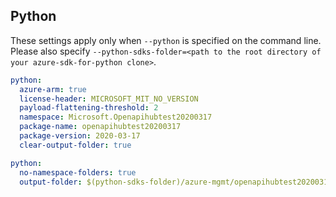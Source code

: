 ## Python

These settings apply only when `--python` is specified on the command line.
Please also specify `--python-sdks-folder=<path to the root directory of your azure-sdk-for-python clone>`.

```yaml $(python)
python:
  azure-arm: true
  license-header: MICROSOFT_MIT_NO_VERSION
  payload-flattening-threshold: 2
  namespace: Microsoft.Openapihubtest20200317
  package-name: openapihubtest20200317
  package-version: 2020-03-17
  clear-output-folder: true
```

```yaml $(python)
python:
  no-namespace-folders: true
  output-folder: $(python-sdks-folder)/azure-mgmt/openapihubtest20200317
```
